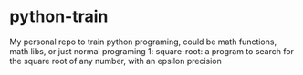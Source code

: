 # python-train
My personal repo to train python programing, could be math functions, math libs, or just normal programing
1: square-root: a program to search for the square root of any number, with an epsilon precision